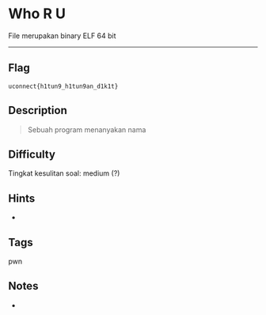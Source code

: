 # Who R U

File merupakan binary ELF 64 bit

---

## Flag

```
uconnect{h1tun9_h1tun9an_d1k1t}
```

## Description
>Sebuah program menanyakan nama

## Difficulty
Tingkat kesulitan soal: medium (?)

## Hints
- 

## Tags
pwn

## Notes
- 